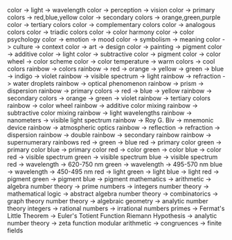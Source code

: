 color -> light -> wavelength
color -> perception -> vision
color -> primary colors -> red,blue,yellow
color -> secondary colors -> orange,green,purple
color -> tertiary colors
color -> complementary colors
color -> analogous colors
color -> triadic colors
color -> color harmony
color -> color psychology
color -> emotion -> mood
color -> symbolism -> meaning
color -> culture -> context
color -> art -> design
color -> painting -> pigment
color -> additive color -> light
color -> subtractive color -> pigment
color -> color wheel -> color scheme
color -> color temperature -> warm colors -> cool colors
rainbow -> colors
rainbow -> red -> orange -> yellow -> green -> blue -> indigo -> violet
rainbow -> visible spectrum -> light
rainbow -> refraction -> water droplets
rainbow -> optical phenomenon
rainbow -> prism -> dispersion
rainbow -> primary colors -> red -> blue -> yellow
rainbow -> secondary colors -> orange -> green -> violet
rainbow -> tertiary colors
rainbow -> color wheel
rainbow -> additive color mixing
rainbow -> subtractive color mixing
rainbow -> light wavelengths
rainbow -> nanometers -> visible light spectrum
rainbow -> Roy G. Biv -> mnemonic device
rainbow -> atmospheric optics
rainbow -> reflection -> refraction -> dispersion
rainbow -> double rainbow -> secondary rainbow
rainbow -> supernumerary rainbows
red -> green -> blue
red -> primary color
green -> primary color
blue -> primary color
red -> color
green -> color
blue -> color
red -> visible spectrum
green -> visible spectrum
blue -> visible spectrum
red -> wavelength -> 620-750 nm
green -> wavelength -> 495-570 nm
blue -> wavelength -> 450-495 nm
red -> light
green -> light
blue -> light
red -> pigment
green -> pigment
blue -> pigment
mathematics -> arithmetic -> algebra
number theory -> prime numbers -> integers
number theory -> mathematical logic -> abstract algebra
number theory -> combinatorics -> graph theory
number theory -> algebraic geometry -> analytic number theory
integers -> rational numbers -> irrational numbers
primes -> Fermat's Little Theorem -> Euler's Totient Function
Riemann Hypothesis -> analytic number theory -> zeta function
modular arithmetic -> congruences -> finite fields
